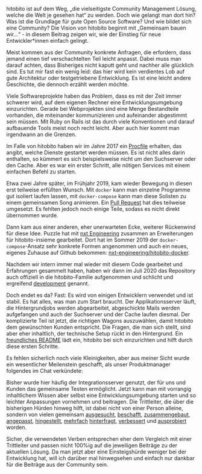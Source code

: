 hitobito ist auf dem Weg, „die vielseitigste Community Management Lösung, welche die Welt je gesehen hat“ zu werden. Doch wie gelangt man dort hin? Was ist die Grundlage für gute Open Source Software? Und wie bildet sich eine Community? Die Vision von hitobito beginnt mit „Gemeinsam bauen wir…“ - in diesem Beitrag zeigen wir, wie der Einstieg für neue Entwickler*innen einfach gelingt.

Meist kommen aus der Community konkrete Anfragen, die erfordern, dass jemand einen tief verschachtelten Teil leicht anpasst. Dabei muss man darauf achten, dass Bisheriges nicht kaputt geht und nachher alle glücklich sind. Es tut mir fast ein wenig leid: das hier wird kein verdientes Lob auf gute Architektur oder testgetriebene Entwicklung. Es ist eine leicht andere Geschichte, die dennoch erzählt werden möchte.</p>

Viele Softwareprojekte haben das Problem, dass es mit der Zeit immer schwerer wird, auf dem eigenen Rechner eine Entwicklungsumgebung einzurichten. Gerade bei Webprojekten sind eine Menge Bestandteile vorhanden, die miteinander kommunizieren und aufeinander abgestimmt sein müssen. Mit Ruby on Rails ist das durch viele Konventionen und darauf aufbauende Tools meist noch recht leicht. Aber auch hier kommt man irgendwann an die Grenzen.</p>

Im Falle von hitobito haben wir im Jahre 2017 ein <a href="https://github.com/hitobito/hitobito/pull/200" target="_blank" rel="noopener">Procfile</a> erhalten, das angibt, welche Dienste gestartet werden müssen. Es ist nicht alles darin enthalten, so kümmert es sich beispielsweise nicht um den Suchserver oder den Cache. Aber es war ein erster Schritt, alle nötigen Services mit einem einfachen Befehl zu starten.</p>

Etwa zwei Jahre später, im Frühjahr 2019, kam wieder Bewegung in diesen erst teilweise erfüllten Wunsch. Mit <code class="EnlighterJSRAW" data-enlighter-language="null">docker</code> kann man einzelne Programme gut isoliert laufen lassen, mit <code class="EnlighterJSRAW" data-enlighter-language="null">docker-compose</code> kann man diese Solisten zu einem gemeinsamen Song animieren. Ein <a href="https://github.com/hitobito/hitobito/pull/774" target="_blank" rel="noopener">Pull Request</a> hat dies teilweise umgesetzt. Es fehlten jedoch noch einige Teile, sodass es nicht direkt übernommen wurde.</p>

Dann kam aus einer anderen, eher unerwarteten Ecke, weiterer Rückenwind für diese Idee. Puzzle hat mit <a href="https://nxt.engineering/">nxt Engineering</a> zusammen an Erweiterungen für hitobito-insieme gearbeitet. Dort hat im Sommer 2019 der <code class="EnlighterJSRAW" data-enlighter-language="null">docker-compose</code>-Ansatz sehr konkrete Formen angenommen und auch ein neues, eigenes Zuhause auf Github bekommen: <a href="https://github.com/nxt-engineering/hitobito-docker/" target="_blank" rel="noopener">nxt-engineering/hitobito-docker</a>.</p>

Nachdem wir intern immer mal wieder mit diesem Code gearbeitet und Erfahrungen gesammelt haben, haben wir dann im Juli 2020 das Repository auch offiziell in die hitobito-Familie aufgenommen und schlicht und ergreifend <a href="https://github.com/hitobito/development" target="_blank" rel="noopener">development</a> genannt.</p>

Doch endet es da? Fast: Es wird von einigen Entwicklern verwendet und ist stabil. Es hat alles, was man zum Start braucht. Der Applikationsserver läuft, die Hintergrundjobs werden abgearbeitet, abgeschickte Mails werden aufgefangen und auch der Suchserver und der Cache laufen diesmal. Der komplizierte Teil ist jetzt, die richtigen Wagons auszuwählen, damit hitobito dem gewünschten Kunden entspricht. Die Fragen, die man sich stellt, sind aber eher inhaltlich, der technische Setup rückt in den Hintergrund. Ein <a href="https://github.com/hitobito/development/blob/master/README.md" target="_blank" rel="noopener">freundliches README</a> lädt ein, hitobito bei sich einzurichten und hilft durch diese ersten Schritte.</p>

Es fehlen sicherlich noch viele Kleinigkeiten, aber aus meiner Sicht wurde ein wesentlicher Meilenstein geschafft, als unser Produktmanager folgendes im Chat verkündete:</p>

Bisher wurde hier häufig der Integrationsserver genutzt, der für uns und Kunden das gemeinsame Testen ermöglicht. Jetzt kann man mit vorrangig inhaltlichem Wissen aber selbst eine Entwicklungsumgebung starten und so leichter Anpassungen vornehmen und beitragen. Die Trittleiter, die über die bisherigen Hürden hinweg hilft, ist dabei nicht von einer Person alleine, sondern von vielen gemeinsam <a href="https://github.com/diegosteiner" target="_blank" rel="noopener">ausgesucht</a>, <a href="https://github.com/cimnine" target="_blank" rel="noopener">beschafft</a>, <a href="https://github.com/carlobeltrame" target="_blank" rel="noopener">zusammengebaut</a>, <a href="https://github.com/Michael-Schaer" target="_blank" rel="noopener">angepasst</a>, <a href="https://github.com/psunix" target="_blank" rel="noopener">hingestellt</a>, <a href="https://github.com/maede97" target="_blank" rel="noopener">mehrfach</a> <a href="https://github.com/Vento-Nuenenen" target="_blank" rel="noopener">hinterfragt</a>, <a href="https://github.com/hupf" target="_blank" rel="noopener">verbessert</a> und <a href="https://github.com/olibrian" target="_blank" rel="noopener">ausprobiert</a> worden.</p>
Sicher, die verwendeten Verben entsprechen eher dem Vergleich mit einer Trittleiter und passen nicht 100%ig auf die jeweiligen Beiträge zu der aktuellen Lösung. Da man jetzt aber eine Einsteigshürde weniger bei der Entwicklung hat, will ich darüber mal hinwegsehen und einfach nur dankbar für die Beiträge aus der Community sein.</p>

